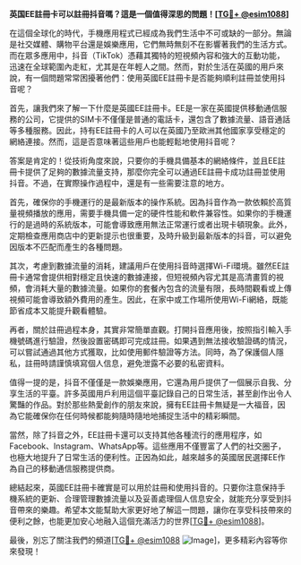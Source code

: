 **英国EE註冊卡可以註冊抖音嗎？這是一個值得深思的問題！[[TG💪+ @esim1088](https://t.me/s/esim1088)]**

在這個全球化的時代，手機應用程式已經成為我們生活中不可或缺的一部分。無論是社交媒體、購物平台還是娛樂應用，它們無時無刻不在影響著我們的生活方式。而在眾多應用中，抖音（TikTok）憑藉其獨特的短視頻內容和強大的互動功能，迅速在全球範圍內走紅，尤其是在年輕人之間。然而，對於生活在英國的用戶來說，有一個問題常常困擾著他們：使用英國EE註冊卡是否能夠順利註冊並使用抖音呢？

首先，讓我們來了解一下什麼是英國EE註冊卡。EE是一家在英國提供移動通信服務的公司，它提供的SIM卡不僅僅是普通的電話卡，還包含了數據流量、語音通話等多種服務。因此，持有EE註冊卡的人可以在英國乃至歐洲其他國家享受穩定的網絡連接。然而，這是否意味著這些用戶也能輕鬆地使用抖音呢？

答案是肯定的！從技術角度來說，只要你的手機具備基本的網絡條件，並且EE註冊卡提供了足夠的數據流量支持，那麼你完全可以通過EE註冊卡成功註冊並使用抖音。不過，在實際操作過程中，還是有一些需要注意的地方。

首先，確保你的手機運行的是最新版本的操作系統。因為抖音作為一款依賴於高質量視頻播放的應用，需要手機具備一定的硬件性能和軟件兼容性。如果你的手機運行的是過時的系統版本，可能會導致應用無法正常運行或者出現卡頓現象。此外，定期檢查應用商店中的更新提示也很重要，及時升級到最新版本的抖音，可以避免因版本不匹配而產生的各種問題。

其次，考慮到數據流量的消耗，建議用戶在使用抖音時選擇Wi-Fi環境。雖然EE註冊卡通常會提供相對穩定且快速的數據連接，但短視頻內容尤其是高清畫質的視頻，會消耗大量的數據流量。如果你的套餐內包含的流量有限，長時間觀看或上傳視頻可能會導致額外費用的產生。因此，在家中或工作場所使用Wi-Fi網絡，既能節省成本又能提升觀看體驗。

再者，關於註冊過程本身，其實非常簡單直觀。打開抖音應用後，按照指引輸入手機號碼進行驗證，然後設置密碼即可完成註冊。如果遇到無法接收驗證碼的情況，可以嘗試通過其他方式獲取，比如使用郵件驗證等方法。同時，為了保護個人隱私，註冊時請謹慎填寫個人信息，避免泄露不必要的私密資料。

值得一提的是，抖音不僅僅是一款娛樂應用，它還為用戶提供了一個展示自我、分享生活的平臺。許多英國用戶利用這個平臺記錄自己的日常生活，甚至創作出令人驚豔的作品。對於那些熱愛創作的朋友來說，擁有EE註冊卡無疑是一大福音，因為它能確保你在任何時候都能夠隨時隨地地捕捉生活中的精彩瞬間。

當然，除了抖音之外，EE註冊卡還可以支持其他各種流行的應用程序，如Facebook、Instagram、WhatsApp等。這些應用不僅豐富了人們的社交圈子，也極大地提升了日常生活的便利性。正因為如此，越來越多的英國居民選擇EE作為自己的移動通信服務提供商。

總結起來，英國EE註冊卡確實是可以用於註冊和使用抖音的。只要你注意保持手機系統的更新、合理管理數據流量以及妥善處理個人信息安全，就能充分享受到抖音帶來的樂趣。希望本文能幫助大家更好地了解這一問題，讓你在享受科技帶來的便利之餘，也能更加安心地融入這個充滿活力的世界[[TG💪+ @esim1088](https://t.me/s/esim1088)]。

最後，別忘了關注我們的頻道[[TG💪+ @esim1088](https://t.me/s/esim1088) ![Image](https://i.postimg.cc/4NQfJmqS/Snipaste-2025-05-13-00-14-12.png)]，更多精彩內容等你來發現！